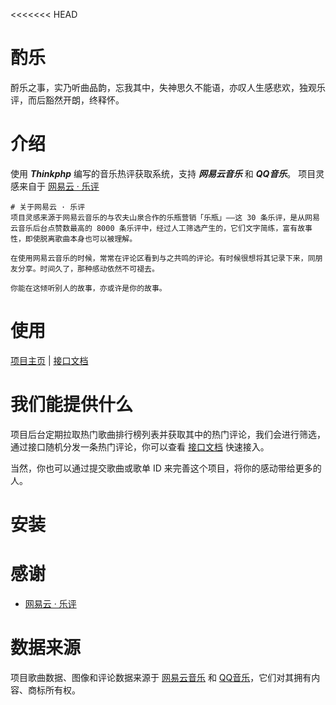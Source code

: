 <<<<<<< HEAD
# 酌乐
酹乐之事，实乃听曲品韵，忘我其中，失神思久不能语，亦叹人生感悲欢，独观乐评，而后豁然开朗，终释怀。
# 介绍
使用 ***Thinkphp*** 编写的音乐热评获取系统，支持 ***网易云音乐*** 和 ***QQ音乐***。
项目灵感来自于 [网易云 · 乐评](https://github.com/isecret/yuncun)

```
# 关于网易云 · 乐评
项目灵感来源于网易云音乐的与农夫山泉合作的乐瓶营销「乐瓶」——这 30 条乐评，是从网易云音乐后台点赞数最高的 8000 条乐评中，经过人工筛选产生的，它们文字简练，富有故事性，即使脱离歌曲本身也可以被理解。

在使用网易云音乐的时候，常常在评论区看到与之共鸣的评论。有时候很想将其记录下来，同朋友分享。时间久了，那种感动依然不可褪去。

你能在这倾听别人的故事，亦或许是你的故事。
```
# 使用
[项目主页]() | [接口文档]()
# 我们能提供什么
项目后台定期拉取热门歌曲排行榜列表并获取其中的热门评论，我们会进行筛选，通过接口随机分发一条热门评论，你可以查看 [接口文档]() 快速接入。

当然，你也可以通过提交歌曲或歌单 ID 来完善这个项目，将你的感动带给更多的人。
# 安装
# 感谢
- [网易云 · 乐评](https://github.com/isecret/yuncun)
# 数据来源
项目歌曲数据、图像和评论数据来源于 [网易云音乐](https://music.163.com) 和 [QQ音乐](https://y.qq.com)，它们对其拥有内容、商标所有权。
